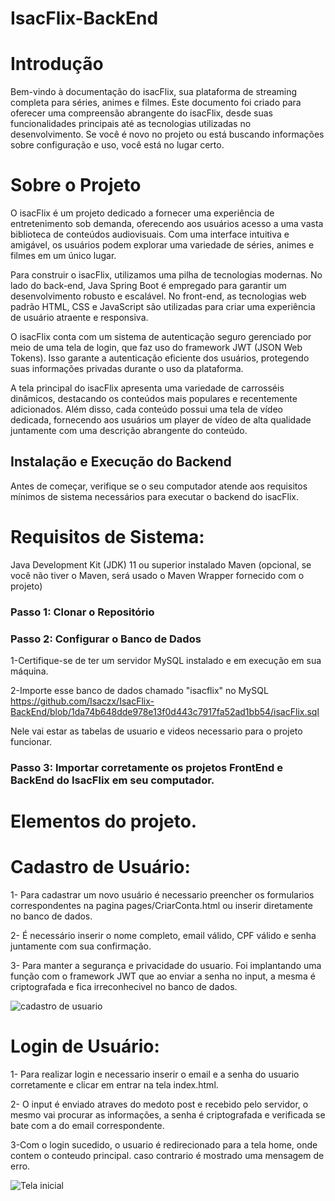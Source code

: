 # IsacFlix-BackEnd
# Introdução

Bem-vindo à documentação do isacFlix, sua plataforma de streaming completa para séries, animes e filmes. Este documento foi criado para oferecer uma compreensão abrangente do isacFlix, desde suas funcionalidades principais até as tecnologias utilizadas no desenvolvimento. Se você é novo no projeto ou está buscando informações sobre configuração e uso, você está no lugar certo.

# Sobre o Projeto

O isacFlix é um projeto dedicado a fornecer uma experiência de entretenimento sob demanda, oferecendo aos usuários acesso a uma vasta biblioteca de conteúdos audiovisuais. Com uma interface intuitiva e amigável, os usuários podem explorar uma variedade de séries, animes e filmes em um único lugar.

Para construir o isacFlix, utilizamos uma pilha de tecnologias modernas. No lado do back-end, Java Spring Boot é empregado para garantir um desenvolvimento robusto e escalável. No front-end, as tecnologias web padrão HTML, CSS e JavaScript são utilizadas para criar uma experiência de usuário atraente e responsiva.

O isacFlix conta com um sistema de autenticação seguro gerenciado por meio de uma tela de login, que faz uso do framework JWT (JSON Web Tokens). Isso garante a autenticação eficiente dos usuários, protegendo suas informações privadas durante o uso da plataforma.

A tela principal do isacFlix apresenta uma variedade de carrosséis dinâmicos, destacando os conteúdos mais populares e recentemente adicionados. Além disso, cada conteúdo possui uma tela de vídeo dedicada, fornecendo aos usuários um player de vídeo de alta qualidade juntamente com uma descrição abrangente do conteúdo.

## Instalação e Execução do Backend 

Antes de começar, verifique se o seu computador atende aos requisitos mínimos de sistema necessários para executar o backend do isacFlix.

# Requisitos de Sistema:

Java Development Kit (JDK) 11 ou superior instalado
Maven (opcional, se você não tiver o Maven, será usado o Maven Wrapper fornecido com o projeto)

### Passo 1: Clonar o Repositório

### Passo 2: Configurar o Banco de Dados

1-Certifique-se de ter um servidor MySQL instalado e em execução em sua máquina.

2-Importe esse  banco de dados chamado "isacflix" no MySQL https://github.com/Isaczx/IsacFlix-BackEnd/blob/1da74b648dde978e13f0d443c7917fa52ad1bb54/isacFlix.sql

Nele vai estar as tabelas de usuario e videos necessario para o projeto funcionar.

### Passo 3: Importar corretamente os projetos FrontEnd e BackEnd do IsacFlix em seu computador.

# Elementos do projeto.

# Cadastro de Usuário:

1- Para cadastrar um novo usuário é necessario preencher os formularios correspondentes na pagina pages/CriarConta.html ou inserir diretamente no banco de dados.

2- É necessário inserir o nome completo, email válido, CPF válido e senha juntamente com sua confirmação.

3- Para manter a segurança e privacidade do usuario. Foi implantando uma função com o framework JWT que ao enviar a senha no input, a mesma é criptografada e fica irreconhecivel no banco de dados.


![cadastro de usuario](https://github.com/Isaczx/IsacFlix-BackEnd/assets/118670709/18157ceb-b08d-46a9-ab47-674c8e04d380)

# Login de Usuário:

1- Para realizar login e necessario inserir o email e a senha do usuario corretamente e clicar em entrar na tela index.html.

2- O input é enviado atraves do medoto post e recebido pelo servidor, o mesmo vai procurar as informações, a senha é criptografada e verificada se bate com a do email correspondente.

3-Com o login sucedido, o usuario é redirecionado para a tela home, onde contem o conteudo principal. caso contrario é mostrado uma mensagem de erro.

![Tela inicial](https://github.com/Isaczx/IsacFlix-BackEnd/assets/118670709/3b266609-7772-4930-9eec-188e094cf294)
